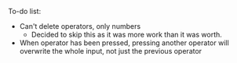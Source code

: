 To-do list:

- Can't delete operators, only numbers
  - Decided to skip this as it was more work than it was worth.
- When operator has been pressed, pressing another operator will overwrite the whole input, not just the previous operator
